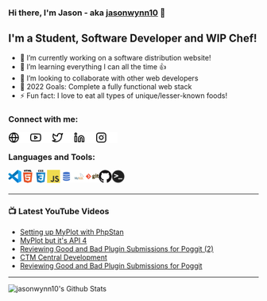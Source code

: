 ### Hi there, I'm Jason - aka [jasonwynn10](https://jasonwynn10.com) 👋

## I'm a Student, Software Developer and WIP Chef!
- 🔭 I’m currently working on a software distribution website!
- 🌱 I’m learning everything I can all the time 👍
- 👯 I’m looking to collaborate with other web developers
- 🥅 2022 Goals: Complete a fully functional web stack
- ⚡ Fun fact: I love to eat all types of unique/lesser-known foods!

### Connect with me:

[<img align="left" alt="jasonwynn10.com" width="22px" src="https://raw.githubusercontent.com/codeSTACKr/codeSTACKr/master/img/globe-light.svg" />][website-light]
[<img align="left" alt="jasonwynn10.com" width="22px" src="https://raw.githubusercontent.com/codeSTACKr/codeSTACKr/master/img/globe-dark.svg" />][website-dark]
[<img align="left" alt="jasonwynn10 | YouTube" width="22px" src="https://raw.githubusercontent.com/codeSTACKr/codeSTACKr/master/img/youtube-light.svg" />][youtube-light]
[<img align="left" alt="jasonwynn10 | YouTube" width="22px" src="https://raw.githubusercontent.com/codeSTACKr/codeSTACKr/master/img/youtube-dark.svg" />][youtube-dark]
[<img align="left" alt="jasonwynn10 | Twitter" width="22px" src="https://raw.githubusercontent.com/codeSTACKr/codeSTACKr/master/img/twitter-light.svg" />][twitter-light]
[<img align="left" alt="jasonwynn10 | Twitter" width="22px" src="https://raw.githubusercontent.com/codeSTACKr/codeSTACKr/master/img/twitter-dark.svg" />][twitter-dark]
[<img align="left" alt="jasonwynn10 | LinkedIn" width="22px" src="https://raw.githubusercontent.com/codeSTACKr/codeSTACKr/master/img/linkedin-light.svg" />][linkedin-light]
[<img align="left" alt="jasonwynn10 | LinkedIn" width="22px" src="https://raw.githubusercontent.com/codeSTACKr/codeSTACKr/master/img/linkedin-dark.svg" />][linkedin-dark]
[<img align="left" alt="jasonwynn10 | Instagram" width="22px" src="https://raw.githubusercontent.com/codeSTACKr/codeSTACKr/master/img/instagram-light.svg" />][instagram-light]
[<img align="left" alt="jasonwynn10 | Instagram" width="22px" src="https://raw.githubusercontent.com/codeSTACKr/codeSTACKr/master/img/instagram-dark.svg" />][instagram-dark]

<br />

### Languages and Tools:

<img align="left" alt="Visual Studio Code" width="26px" src="https://raw.githubusercontent.com/github/explore/80688e429a7d4ef2fca1e82350fe8e3517d3494d/topics/visual-studio-code/visual-studio-code.png" />
<img align="left" alt="HTML5" width="26px" src="https://raw.githubusercontent.com/github/explore/80688e429a7d4ef2fca1e82350fe8e3517d3494d/topics/html/html.png" />
<img align="left" alt="CSS3" width="26px" src="https://raw.githubusercontent.com/github/explore/80688e429a7d4ef2fca1e82350fe8e3517d3494d/topics/css/css.png" />
<img align="left" alt="JavaScript" width="26px" src="https://raw.githubusercontent.com/github/explore/80688e429a7d4ef2fca1e82350fe8e3517d3494d/topics/javascript/javascript.png" />
<img align="left" alt="SQL" width="26px" src="https://raw.githubusercontent.com/github/explore/80688e429a7d4ef2fca1e82350fe8e3517d3494d/topics/sql/sql.png" />
<img align="left" alt="MySQL" width="26px" src="https://raw.githubusercontent.com/github/explore/80688e429a7d4ef2fca1e82350fe8e3517d3494d/topics/mysql/mysql.png" />
<img align="left" alt="Git" width="26px" src="https://raw.githubusercontent.com/github/explore/80688e429a7d4ef2fca1e82350fe8e3517d3494d/topics/git/git.png" />
<img align="left" alt="GitHub" width="26px" src="https://raw.githubusercontent.com/github/explore/78df643247d429f6cc873026c0622819ad797942/topics/github/github.png" />
<img align="left" alt="HTML5" width="26px" src="https://raw.githubusercontent.com/github/explore/80688e429a7d4ef2fca1e82350fe8e3517d3494d/topics/terminal/terminal.png" />

<br />
<br />

---

### 📺 Latest YouTube Videos
<!-- YOUTUBE:START -->
- [Setting up MyPlot with PhpStan](https://www.youtube.com/watch?v=nohq8FYJ7qE)
- [MyPlot but it&#39;s API 4](https://www.youtube.com/watch?v=yCs2ZnwaFhI)
- [Reviewing Good and Bad Plugin Submissions for Poggit &lpar;2&rpar;](https://www.youtube.com/watch?v=O4tnD_6ScPo)
- [CTM Central Development](https://www.youtube.com/watch?v=jxodJqjGWJc)
- [Reviewing Good and Bad Plugin Submissions for Poggit](https://www.youtube.com/watch?v=-GiTzxAmFF4)
<!-- YOUTUBE:END -->

---

<img align="left" alt="jasonwynn10's Github Stats" src="https://github-readme-stats.vercel.app/api?username=jasonwynn10&show_icons=true&hide_border=true" />

[website-light]: https://jasonwynn10.com#gh-light-mode-only
[website-dark]: https://jasonwynn10.com#gh-dark-mode-only
[twitter-light]: https://twitter.com/jasonwynn10#gh-light-mode-only
[twitter-dark]: https://twitter.com/jasonwynn10#gh-dark-mode-only
[youtube-light]: https://www.youtube.com/channel/UCl_WphG9GGEwBKPQcdSPwTA#gh-light-mode-only
[youtube-dark]: https://www.youtube.com/channel/UCl_WphG9GGEwBKPQcdSPwTA#gh-dark-mode-only
[instagram-light]: https://instagram.com/jasonwynn10#gh-light-mode-only
[instagram-dark]: https://instagram.com/jasonwynn10#gh-dark-mode-only
[linkedin-light]: https://linkedin.com/in/jasonwynn10#gh-light-mode-only
[linkedin-dark]: https://linkedin.com/in/jasonwynn10#gh-dark-mode-only
[ctmcentral]: https://ctmcentral.net
